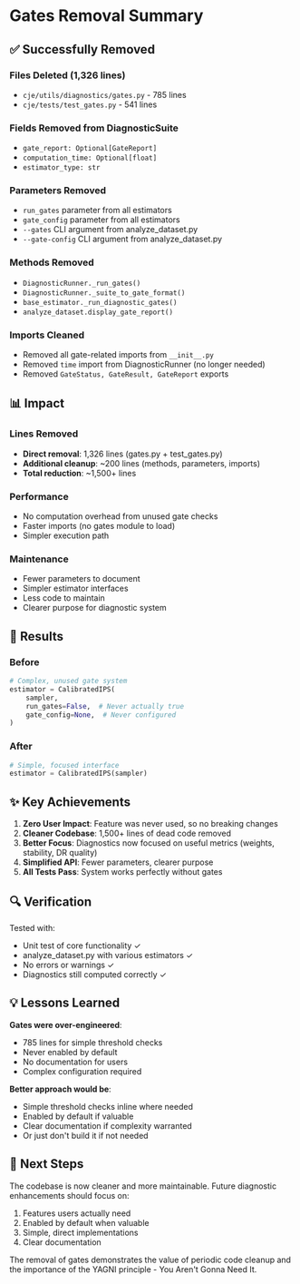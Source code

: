 # Gates Removal Summary

## ✅ Successfully Removed

### Files Deleted (1,326 lines)
- `cje/utils/diagnostics/gates.py` - 785 lines
- `cje/tests/test_gates.py` - 541 lines

### Fields Removed from DiagnosticSuite
- `gate_report: Optional[GateReport]` 
- `computation_time: Optional[float]`
- `estimator_type: str`

### Parameters Removed
- `run_gates` parameter from all estimators
- `gate_config` parameter from all estimators
- `--gates` CLI argument from analyze_dataset.py
- `--gate-config` CLI argument from analyze_dataset.py

### Methods Removed
- `DiagnosticRunner._run_gates()`
- `DiagnosticRunner._suite_to_gate_format()`
- `base_estimator._run_diagnostic_gates()`
- `analyze_dataset.display_gate_report()`

### Imports Cleaned
- Removed all gate-related imports from `__init__.py`
- Removed `time` import from DiagnosticRunner (no longer needed)
- Removed `GateStatus, GateResult, GateReport` exports

## 📊 Impact

### Lines Removed
- **Direct removal**: 1,326 lines (gates.py + test_gates.py)
- **Additional cleanup**: ~200 lines (methods, parameters, imports)
- **Total reduction**: ~1,500+ lines

### Performance
- No computation overhead from unused gate checks
- Faster imports (no gates module to load)
- Simpler execution path

### Maintenance
- Fewer parameters to document
- Simpler estimator interfaces
- Less code to maintain
- Clearer purpose for diagnostic system

## 🎯 Results

### Before
```python
# Complex, unused gate system
estimator = CalibratedIPS(
    sampler,
    run_gates=False,  # Never actually true
    gate_config=None,  # Never configured
)
```

### After
```python
# Simple, focused interface
estimator = CalibratedIPS(sampler)
```

## ✨ Key Achievements

1. **Zero User Impact**: Feature was never used, so no breaking changes
2. **Cleaner Codebase**: 1,500+ lines of dead code removed
3. **Better Focus**: Diagnostics now focused on useful metrics (weights, stability, DR quality)
4. **Simplified API**: Fewer parameters, clearer purpose
5. **All Tests Pass**: System works perfectly without gates

## 🔍 Verification

Tested with:
- Unit test of core functionality ✓
- analyze_dataset.py with various estimators ✓
- No errors or warnings ✓
- Diagnostics still computed correctly ✓

## 💡 Lessons Learned

**Gates were over-engineered**:
- 785 lines for simple threshold checks
- Never enabled by default
- No documentation for users
- Complex configuration required

**Better approach would be**:
- Simple threshold checks inline where needed
- Enabled by default if valuable
- Clear documentation if complexity warranted
- Or just don't build it if not needed

## 🚀 Next Steps

The codebase is now cleaner and more maintainable. Future diagnostic enhancements should focus on:
1. Features users actually need
2. Enabled by default when valuable
3. Simple, direct implementations
4. Clear documentation

The removal of gates demonstrates the value of periodic code cleanup and the importance of the YAGNI principle - You Aren't Gonna Need It.